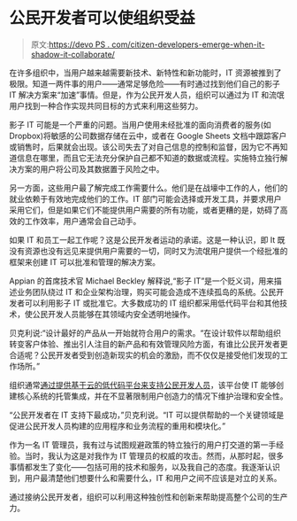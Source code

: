 # 公民开发者可以使组织受益

> 原文:[https://devo PS . com/citizen-developers-emerge-when-it-shadow-it-collaborate/](https://devops.com/citizen-developers-emerge-when-it-shadow-it-collaborate/)

在许多组织中，当用户越来越需要新技术、新特性和新功能时，IT 资源被推到了极限。知道一两件事的用户——通常足够危险——有时通过找到他们自己的影子 IT 解决方案来“加速”事情。但是，作为公民开发人员，组织可以通过为 IT 和流氓用户找到一种合作实现共同目标的方式来利用这些努力。

影子 IT 可能是一个严重的问题。当用户使用未经批准的面向消费者的服务(如 Dropbox)将敏感的公司数据存储在云中，或者在 Google Sheets 文档中跟踪客户或销售时，后果就会出现。该公司失去了对自己信息的控制和监督，因为它不再知道信息在哪里，而且它无法充分保护自己都不知道的数据或流程。实施特立独行解决方案的用户将公司及其数据置于风险之中。

另一方面，这些用户最了解完成工作需要什么。他们是在战壕中工作的人，他们的就业依赖于有效地完成他们的工作。IT 部门可能会选择或开发工具，并要求用户采用它们，但是如果它们不能提供用户需要的所有功能，或者更糟的是，妨碍了高效的工作效率，用户通常会自己动手。

如果 IT 和员工一起工作呢？这是公民开发者运动的承诺。这是一种认识，即 It 既没有资源也没有远见来提供用户需要的一切，同时又为流氓用户提供一个经批准的框架来创建 IT 可以批准和管理的解决方案。

Appian 的首席技术官 Michael Beckley 解释说,“影子 IT”是一个贬义词，用来描述业务团队绕过 IT 和企业架构治理，购买可能会造成不连续孤岛的系统。公民开发者可以利用影子 IT 或批准它。大多数成功的 IT 组织都采用低代码平台和其他技术，使公民开发人员能够在其领域内安全透明地操作。

贝克利说:“设计最好的产品从一开始就符合用户的需求。“在设计软件以帮助组织转变客户体验、推出引人注目的新产品和有效管理风险方面，有谁比公民开发者更合适呢？公民开发者受到创造新现实的机会的激励，而不仅仅是接受他们发现的工作场所。”

组织通常[通过提供基于云的低代码平台来支持公民开发人员](https://devops.com/2016/07/06/citizen-developers-welcome-devops/)，该平台使 IT 能够创建核心系统的托管集成，并在不显著限制用户创造力的情况下维护治理和安全性。

“公民开发者在 IT 支持下最成功，”贝克利说。“IT 可以提供帮助的一个关键领域是促进公民开发人员构建的应用程序和业务流程的重用和模块化。”

作为一名 IT 管理员，我有过与试图规避政策的特立独行的用户打交道的第一手经验。当时，我认为这是对我作为 IT 管理员的权威的攻击。然而，从那时起，很多事情都发生了变化——包括可用的技术和服务，以及我自己的态度。我逐渐认识到，用户最清楚他们想要什么和需要什么，IT 和用户之间不应该是对立的关系。

通过接纳公民开发者，组织可以利用这种独创性和创新来帮助提高整个公司的生产力。